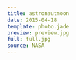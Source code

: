 ```yaml
---
title: astronautmoon
date: 2015-04-18
template: photo.jade
preview: preview.jpg
full: full.jpg
source: NASA
---
```

